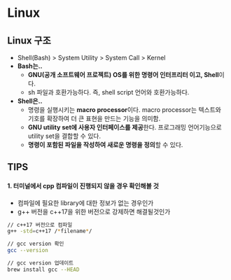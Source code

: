 # Linux

## Linux 구조

- Shell(Bash) > System Utility > System Call > Kernel
- **Bash는..**
  - **GNU(공개 소프트웨어 프로젝트) OS를 위한 명령어 인터프리터 이고, Shell**이다.
  - sh 파일과 호환가능하다. 즉, shell script 언어와 호환가능하다.
- **Shell은..**
  - 명령을 실행시키는 **macro processor**이다. macro processor는 텍스트와 기호를 확장하여 더 큰 표현을 만드는 기능을 의미함.
  - **GNU utility set에 사용자 인터페이스를 제공**한다. 프로그래밍 언어기능으로 utility set을 결합할 수 있다.
  - **명령이 포함된 파일을 작성하여 새로운 명령을 정의**할 수 있다.


## TIPS

#### 1. 터미널에서 cpp 컴파일이 진행되지 않을 경우 확인해볼 것

- 컴파일에 필요한 library에 대한 정보가 없는 경우인가
- g++ 버전을 c++17을 위한 버전으로 강제하면 해결될것인가

```bash
// c++17 버전으로 컴파일
g++ -std=c++17 /*filename*/

// gcc version 확인
gcc --version

// gcc version 업데이트
brew install gcc --HEAD
```
